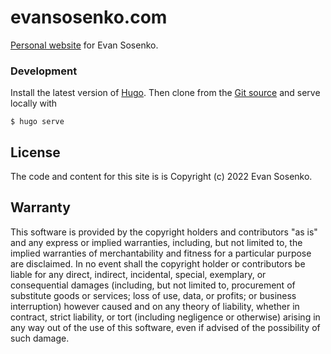 # evansosenko.com

[Personal website][evansosenko.com] for Evan Sosenko.

[evansosenko.com]: https://evansosenko.com

### Development

Install the latest version of [Hugo].
Then clone from the [Git source] and serve locally with

```
$ hugo serve
```

[Hugo]: https://gohugo.io/
[Git source]: https://github.com/evansosenko/evansosenko.com

## License

The code and content for this site is is Copyright (c) 2022 Evan Sosenko.

## Warranty

This software is provided by the copyright holders and contributors "as is" and
any express or implied warranties, including, but not limited to, the implied
warranties of merchantability and fitness for a particular purpose are
disclaimed. In no event shall the copyright holder or contributors be liable for
any direct, indirect, incidental, special, exemplary, or consequential damages
(including, but not limited to, procurement of substitute goods or services;
loss of use, data, or profits; or business interruption) however caused and on
any theory of liability, whether in contract, strict liability, or tort
(including negligence or otherwise) arising in any way out of the use of this
software, even if advised of the possibility of such damage.
